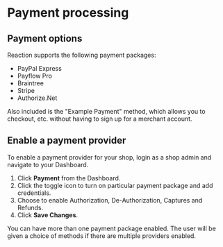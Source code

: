 # Payment processing

## Payment options

Reaction supports the following payment packages:

- PayPal Express
- Payflow Pro
- Braintree
- Stripe
- Authorize.Net

Also included is the "Example Payment" method, which allows you to checkout, etc. without
having to sign up for a merchant account.

## Enable a payment provider

To enable a payment provider for your shop, login as a shop admin and navigate to your Dashboard.

1. Click **Payment** <i class="rui font-icon fa fa-credit-card"></i> from the Dashboard.
2.  Click the toggle icon to turn on particular payment package and add credentials.
3.  Choose to enable Authorization, De-Authorization, Captures and Refunds.
4.  Click **Save Changes**.

You can have more than one payment package enabled. The user will be given a choice of methods if there are multiple providers enabled.

